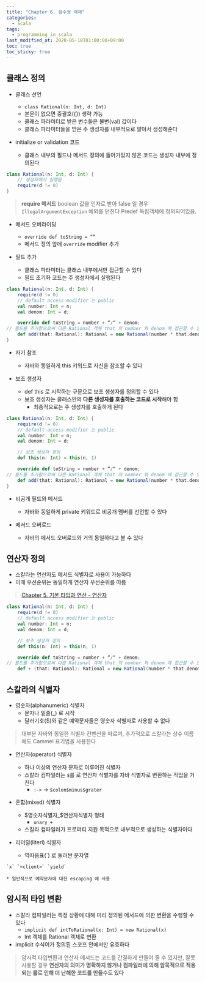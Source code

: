 ```yaml
---
title: "Chapter 6. 함수형 객체"
categories:
  - Scala
tags:
  - programming_in_scala
last_modified_at: 2020-05-18T01:00:00+09:00
toc: true
toc_sticky: true
---
```

## 클래스 정의
* 클래스 선언
	*  `class Rational(n: Int, d: Int)`
	* 본문이 없으면 중괄호({}) 생략 가능
	* 클래스 파라미터로 받은 변수들은 불변(val) 값이다
	* 클래스 파라미터들을 받은 주 생성자를 내부적으로 알아서 생성해준다

* initialize or validation 코드
	* 클래스 내부의 필드나 메서드 정의에 들어가있지 않은 코드는 생성자 내부에 정의된다
```scala
class Rational(n: Int, d: Int) {
	// 생성자에서 실행됨
	require(d != 0)
}
```
> **require 메서드**
> boolean 값을 인자로 받아 false 일 경우 `IllegalArgumentException` 예외를 던진다
> Predef 독립객체에 정의되어있음.

* 메서드 오버라이딩
	* `override def toString = “”`
	* 메서드 정의 앞에 `override` modifier 추가

* 필드 추가
	* 클래스 파라미터는 클래스 내부에서만 접근할 수 있다
	* 필드 초기화 코드는 주 생성자에서 실행된다
```scala
class Rational(n: Int, d: Int) {
	require(d != 0)
	// default access modifier 는 public
	val number: Int = n;
	val denom: Int = d;

	override def toString = number + “/“ + denom;
// 필드를 추가함으로써 다른 Rational 객체 that 의 number 와 denom 에 접근할 수 있음
	def add(that: Rational): Rational = new Rational(number * that.denom + that.number * denom, denum * that.denom)
}
```

* 자기 참조
	* 자바와 동일하게 this 키워드로 자신을 참조할 수 있다

* 보조 생성자
	* def this 로 시작하는 구문으로 보조 생성자를 정의할 수 있다
	* 보조 생성자는 클래스안의 **다른 생성자를 호출하는 코드로 시작**해야 함
		* 최종적으로는 주 생성자를 호출하게 된다
```scala
class Rational(n: Int, d: Int) {
	require(d != 0)
	// default access modifier 는 public
	val number: Int = n;
	val denom: Int = d;

	// 보조 생성자 정의
	def this(n: Int) = this(n, 1)

	override def toString = number + “/“ + denom;
// 필드를 추가함으로써 다른 Rational 객체 that 의 number 와 denom 에 접근할 수 있음
	def add(that: Rational): Rational = new Rational(number * that.denom + that.number * denom, denum * that.denom)
}
```

* 비공개 필드와 메서드
	* 자바와 동일하게 private 키워드로 비공개 멤버를 선언할 수 있다

* 메서드 오버로드
	* 자바의 메서드 오버로드와 거의 동일하다고 볼 수 있다

## 연산자 정의
* 스칼라는 연산자도 메서드 식별자로 사용이 가능하다
* 이때 우선순위는 동일하게 연산자 우선순위를 따름
> [Chapter 5. 기본 타입과 연산 - 연산자](bear://x-callback-url/open-note?id=C803343D-87E7-414C-90CC-267BAD916372-2523-00000B0F9517761E&header=%EC%97%B0%EC%82%B0%EC%9E%90)
```scala
class Rational(n: Int, d: Int) {
	require(d != 0)
	// default access modifier 는 public
	val number: Int = n;
	val denom: Int = d;

	// 보조 생성자 정의
	def this(n: Int) = this(n, 1)

	override def toString = number + “/“ + denom;
// 필드를 추가함으로써 다른 Rational 객체 that 의 number 와 denom 에 접근할 수 있음
	def + (that: Rational): Rational = new Rational(number * that.denom + that.number * denom, denum * that.denom)
```

## 스칼라의 식별자
* 영숫자(alphanumeric) 식별자
	* 문자나 밑줄(_) 로 시작
	* 달러기호($)와 같은 예약문자들은 영숫자 식별자로 사용할 수 없다
> 대부분 자바와 동일한 식별자 컨벤션을 따르며, 추가적으로 스칼라는 상수 이름에도 Cammel 표기법을 사용한다

* 연산자(operator) 식별자
	* 하나 이상의 연산자 문자로 이루어진 식별자
	* 스칼라 컴파일러는 `$`를 로 연산자 식별자를 자바 식별자로 변환하는 작업을 거친다
		* `:->` -> `$colon$minus$grater`

* 혼합(mixed) 식별자
	* $영숫자식별자_$연산자식별자 형태
		* `unary_+`
	* 스칼라 컴파일러가 프로퍼티 지원 목적으로 내부적으로 생성하는 식별자이다

* 리터럴(literl) 식별자
	* 역따옴표(`) 로 둘러싼 문자열
```
`x` `<client>` `yield`
```
	* 일반적으로 예약문자에 대한 escaping 에 사용

## 암시적 타입 변환
* 스칼라 컴파일러는 특정 상황에 대해 미리 정의된 메서드에 의한 변환을 수행할 수 있다
	* `implicit def intToRational(x: Int) = new Rational(x)`
	* Int 객체를 Rational 객체로 변환
* implicit 수식어가 정의된 스코프 안에서만 유효하다

> 암시적 타입변환과 연산자 메서드는 코드를 간결하게 만들어 줄 수 있지만, 잘못 사용할 경우 **연산자의 의미가 명확하지 않거나 컴파일러에 의해 암묵적으로 적용되는 룰로 인해 더 난해한 코드를 만들수도 있다**

